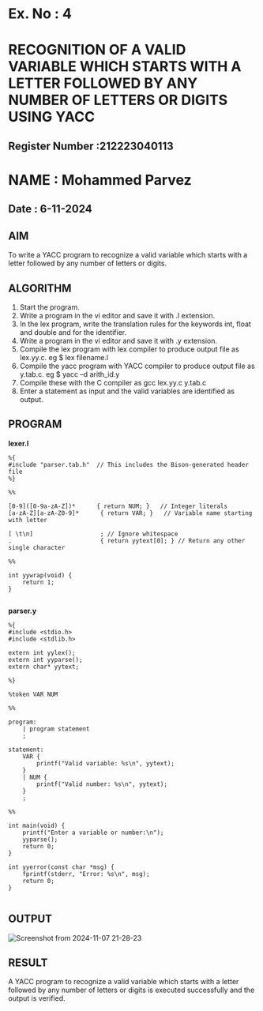 # Ex. No : 4	
# RECOGNITION OF A VALID VARIABLE WHICH STARTS WITH A LETTER FOLLOWED BY ANY NUMBER OF LETTERS OR DIGITS USING YACC
## Register Number :212223040113
# NAME : Mohammed Parvez
## Date : 6-11-2024

## AIM   
To write a YACC program to recognize a valid variable which starts with a letter followed by any number of letters or digits.

## ALGORITHM
1.	Start the program.
2.	Write a program in the vi editor and save it with .l extension.
3.	In the lex program, write the translation rules for the keywords int, float and double and for the identifier.
4.	Write a program in the vi editor and save it with .y extension.
5.	Compile the lex program with lex compiler to produce output file as lex.yy.c. eg $ lex filename.l
6.	Compile the yacc program with YACC compiler to produce output file as y.tab.c. eg $ yacc –d arith_id.y
7.	Compile these with the C compiler as gcc lex.yy.c y.tab.c
8.	Enter a statement as input and the valid variables are identified as output.

## PROGRAM
**lexer.l**
```
%{
#include "parser.tab.h"  // This includes the Bison-generated header file
%}

%%

[0-9]([0-9a-zA-Z])*      { return NUM; }   // Integer literals
[a-zA-Z][a-zA-Z0-9]*      { return VAR; }   // Variable name starting with letter

[ \t\n]                   ; // Ignore whitespace
.                         { return yytext[0]; } // Return any other single character

%%

int yywrap(void) {
    return 1;
}


```
**parser.y**
```
%{
#include <stdio.h>
#include <stdlib.h>

extern int yylex();
extern int yyparse();
extern char* yytext;

%}

%token VAR NUM

%%

program:
    | program statement
    ;

statement:
    VAR {
        printf("Valid variable: %s\n", yytext);
    }
    | NUM {
        printf("Valid number: %s\n", yytext);
    }
    ;

%%

int main(void) {
    printf("Enter a variable or number:\n");
    yyparse();
    return 0;
}

int yyerror(const char *msg) {
    fprintf(stderr, "Error: %s\n", msg);
    return 0;
}


```


## OUTPUT 

![Screenshot from 2024-11-07 21-28-23](https://github.com/user-attachments/assets/ff14ac6c-25d2-47c9-804d-4025d58a45e5)


## RESULT
A  YACC program to recognize a valid variable which starts with a letter followed by any number of letters or digits is executed successfully and the output is verified.


